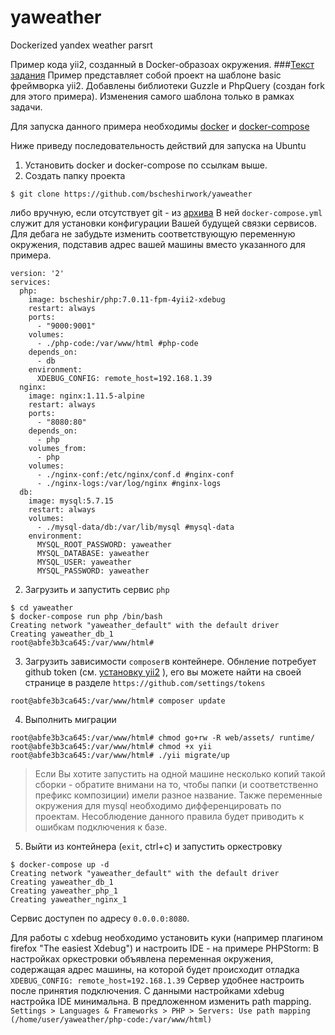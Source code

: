 # yaweather
Dockerized yandex weather parsrt

Пример кода yii2, созданный в Docker-образоах окружения. 
###[Текст задания](/docs/taskinfo.md) 
Пример представляет собой проект на шаблоне basic фреймворка yii2. Добавлены библиотеки Guzzle и PhpQuery (создан fork для этого примера). Изменения самого шаблона только в рамках задачи. 

Для запуска данного примера необходимы [docker](https://docs.docker.com/engine/getstarted/step_one/) и [docker-compose](https://docs.docker.com/compose/install/)

Ниже приведу последовательность действий для запуска на Ubuntu

1. Установить docker и docker-compose по ссылкам выше.
2. Создать папку проекта 
```
$ git clone https://github.com/bscheshirwork/yaweather
```
либо вручную, если отсутствует git - из [архива](https://github.com/bscheshirwork/yaweather/archive/master.zip)
В ней `docker-compose.yml` служит для установки конфигурации Вашей будущей связки сервисов. Для дебага не забудьте изменить соответствующую переменную окружения, подставив адрес вашей машины вместо указанного для примера.
```
version: '2'
services:
  php:
    image: bscheshir/php:7.0.11-fpm-4yii2-xdebug
    restart: always
    ports:
      - "9000:9001"
    volumes:
      - ./php-code:/var/www/html #php-code
    depends_on:
      - db
    environment:
      XDEBUG_CONFIG: remote_host=192.168.1.39
  nginx:
    image: nginx:1.11.5-alpine
    restart: always
    ports:
      - "8080:80"
    depends_on:
      - php
    volumes_from:
      - php
    volumes:
      - ./nginx-conf:/etc/nginx/conf.d #nginx-conf
      - ./nginx-logs:/var/log/nginx #nginx-logs
  db:
    image: mysql:5.7.15
    restart: always
    volumes:
      - ./mysql-data/db:/var/lib/mysql #mysql-data
    environment:
      MYSQL_ROOT_PASSWORD: yaweather
      MYSQL_DATABASE: yaweather
      MYSQL_USER: yaweather
      MYSQL_PASSWORD: yaweather
```
2. Загрузить и запустить сервис `php`
```
$ cd yaweather
$ docker-compose run php /bin/bash
Creating network "yaweather_default" with the default driver
Creating yaweather_db_1
root@abfe3b3ca645:/var/www/html#
```
3. Загрузить зависимости `composer`в контейнере. Обнление потребует github token (см. [установку yii2](https://github.com/yiisoft/yii2/blob/master/docs/guide-ru/start-installation.md) ), его вы можете найти на своей странице в разделе `https://github.com/settings/tokens`
```
root@abfe3b3ca645:/var/www/html# composer update
```
4. Выполнить миграции
```
root@abfe3b3ca645:/var/www/html# chmod go+rw -R web/assets/ runtime/
root@abfe3b3ca645:/var/www/html# chmod +x yii
root@abfe3b3ca645:/var/www/html# ./yii migrate/up
```
> Если Вы хотите запустить на одной машине несколько копий такой сборки - обратите внимани на то, чтобы папки (и соответственно префикс композиции) имели разное название. Также переменные окружения для mysql необходимо дифференцировать по проектам. Несоблюдение данного правила будет приводить к ошибкам подключения к базе. 
5. Выйти из контейнера (`exit`, ctrl+c) и запустить оркестровку
```
$ docker-compose up -d
Creating network "yaweather_default" with the default driver
Creating yaweather_db_1
Creating yaweather_php_1
Creating yaweather_nginx_1
```

Сервис доступен по адресу `0.0.0.0:8080`. 


Для работы с xdebug необходимо установить куки (например плагином firefox "The easiest Xdebug") и настроить IDE - на примере PHPStorm: 
В настройках оркестровки объявлена переменная окружения, содержащая адрес машины, на которой будет происходит отладка `XDEBUG_CONFIG: remote_host=192.168.1.39`
Сервер удобнее настроить после принятия подключения. С данными настройками xdebug настройка IDE минимальна. В предложенном изменить path mapping.
`Settings > Languages & Frameworks > PHP > Servers: Use path mapping (/home/user/yaweather/php-code:/var/www/html)`
